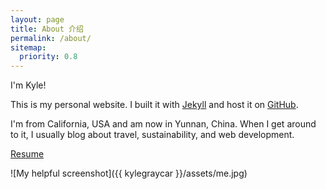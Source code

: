 ```yaml
---
layout: page
title: About 介绍
permalink: /about/
sitemap:
  priority: 0.8
---
```


I'm Kyle!

This is my personal website. I built it with [Jekyll][] and host it on [GitHub][]. 

I'm from California, USA and am now in Yunnan, China. When I get around to it, I usually blog about travel, sustainability, and web development.


[Resume][]

![My helpful screenshot]({{ kylegraycar }}/assets/me.jpg)
<br>


[Resume]: /resume/ "Hire me? :)"
[Jekyll]: https://jekyllrb.com
[GitHub]: https://github.com/kylegraycar
